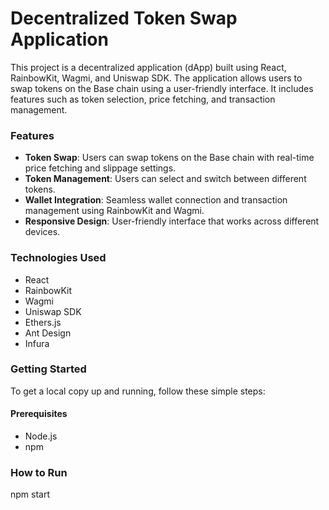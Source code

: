 # Decentralized Token Swap Application

This project is a decentralized application (dApp) built using React, RainbowKit, Wagmi, and Uniswap SDK. The application allows users to swap tokens on the Base chain using a user-friendly interface. It includes features such as token selection, price fetching, and transaction management.

### Features

- **Token Swap**: Users can swap tokens on the Base chain with real-time price fetching and slippage settings.
- **Token Management**: Users can select and switch between different tokens.
- **Wallet Integration**: Seamless wallet connection and transaction management using RainbowKit and Wagmi.
- **Responsive Design**: User-friendly interface that works across different devices.

### Technologies Used

- React
- RainbowKit
- Wagmi
- Uniswap SDK
- Ethers.js
- Ant Design
- Infura

### Getting Started

To get a local copy up and running, follow these simple steps:

#### Prerequisites

- Node.js
- npm

### How to Run
npm start
